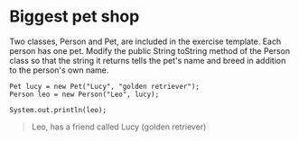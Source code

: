 # Biggest pet shop

Two classes, Person and Pet, are included in the exercise template. Each person has one pet. Modify the public String toString method of the Person class so that the string it returns tells the pet's name and breed in addition to the person's own name.

```
Pet lucy = new Pet("Lucy", "golden retriever");
Person leo = new Person("Leo", lucy);

System.out.println(leo);
```

> Leo, has a friend called Lucy (golden retriever)